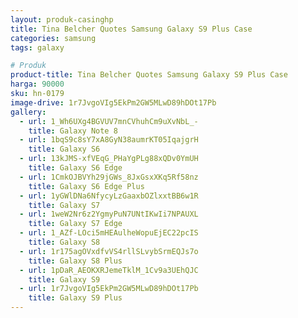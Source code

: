 ```yaml
---
layout: produk-casinghp
title: Tina Belcher Quotes Samsung Galaxy S9 Plus Case
categories: samsung
tags: galaxy

# Produk
product-title: Tina Belcher Quotes Samsung Galaxy S9 Plus Case
harga: 90000
sku: hn-0179
image-drive: 1r7JvgoVIg5EkPm2GW5MLwD89hDOt17Pb
gallery:
  - url: 1_Wh6UXg4BGVUV7mnCVhuhCm9uXvNbL_-
    title: Galaxy Note 8
  - url: 1bqS9c8sY7xA8GyN38aumrKT05IqajgrH
    title: Galaxy S6
  - url: 13kJMS-xfVEqG_PHaYgPLg88xQDv0YmUH
    title: Galaxy S6 Edge
  - url: 1CmkOJBVYh29jGWs_8JxGsxXKq5Rf58nz
    title: Galaxy S6 Edge Plus
  - url: 1yGWlDNa6NfycyLzGaaxbOZlxxtBB6w1R
    title: Galaxy S7
  - url: 1weW2Nr6z2YgmyPuN7UNtIKwIi7NPAUXL
    title: Galaxy S7 Edge
  - url: 1_AZf-LOci5mHEAulheWopuEjEC22pcIS
    title: Galaxy S8
  - url: 1r175agOVxdfvVS4rllSLvybSrmEQJs7o
    title: Galaxy S8 Plus
  - url: 1pDaR_AEOKXRJemeTklM_1Cv9a3UEhQJC
    title: Galaxy S9
  - url: 1r7JvgoVIg5EkPm2GW5MLwD89hDOt17Pb
    title: Galaxy S9 Plus
---
```

